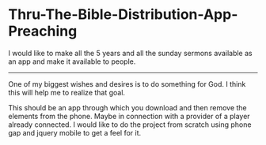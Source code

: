 Thru-The-Bible-Distribution-App-Preaching
=========================================

I would like to make all the 5 years and all the sunday sermons available as an app and make it available to people.

-----

One of my biggest wishes and desires is to do something for God.  I think this will help me to realize that goal.  

This should be an app through which you download and then remove the elements from the phone.  Maybe in connection with a provider of a player already connected.  I would like to do the project from scratch using phone gap and jquery mobile to get a feel for it.
